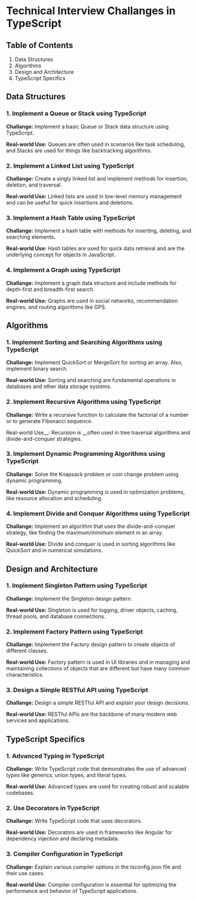 # Technical Interview Challanges in TypeScript

## Table of Contents

1. Data Structures
2. Algorithms
3. Design and Architecture
4. TypeScript Specifics


## Data Structures

### 1. Implement a Queue or Stack using TypeScript

__Challange:__ Implement a basic Queue or Stack data structure using TypeScript.

__Real-world Use:__ Queues are often used in scenarios like task scheduling, and Stacks are used for things like backtracking algorithms.

### 2. Implement a Linked List using TypeScript

__Challange:__ Create a singly linked list and implement methods for insertion, deletion, and traversal.

__Real-world Use:__ Linked lists are used in low-level memory management and can be useful for quick insertions and deletions.

### 3. Implement a Hash Table using TypeScript

__Challange:__ Implement a hash table with methods for inserting, deleting, and searching elements.

__Real-world Use:__ Hash tables are used for quick data retrieval and are the underlying concept for objects in JavaScript.

### 4. Implement a Graph using TypeScript

__Challange:__ Implement a graph data structure and include methods for depth-first and breadth-first search.

__Real-world Use:__ Graphs are used in social networks, recommendation engines, and routing algorithms like GPS.

## Algorithms

### 1. Implement Sorting and Searching Algorithms using TypeScript

__Challange:__ Implement QuickSort or MergeSort for sorting an array. Also, implement binary search.

__Real-world Use:__ Sorting and searching are fundamental operations in databases and other data storage systems.

### 2. Implement Recursive Algorithms using TypeScript


__Challange:__ Write a recursive function to calculate the factorial of a number or to generate Fibonacci sequence.

Real-world Use__: Recursion is __often used in tree traversal algorithms and divide-and-conquer strategies.

### 3. Implement Dynamic Programming Algorithms using TypeScript

__Challange:__ Solve the Knapsack problem or coin change problem using dynamic programming.

__Real-world Use:__ Dynamic programming is used in optimization problems, like resource allocation and scheduling.

### 4. Implement Divide and Conquer Algorithms using TypeScript

__Challange:__ Implement an algorithm that uses the divide-and-conquer strategy, like finding the maximum/minimum element in an array.

__Real-world Use:__ Divide and conquer is used in sorting algorithms like QuickSort and in numerical simulations.

## Design and Architecture

### 1. Implement Singleton Pattern using TypeScript

__Challange:__ Implement the Singleton design pattern.

__Real-world Use:__ Singleton is used for logging, driver objects, caching, thread pools, and database connections.

### 2. Implement Factory Pattern using TypeScript

__Challange:__ Implement the Factory design pattern to create objects of different classes.

__Real-world Use:__ Factory pattern is used in UI libraries and in managing and maintaining collections of objects that are different but have many common characteristics.

### 3. Design a Simple RESTful API using TypeScript

__Challange:__ Design a simple RESTful API and explain your design decisions.

__Real-world Use:__ RESTful APIs are the backbone of many modern web services and applications.

## TypeScript Specifics

### 1. Advanced Typing in TypeScript

__Challange:__ Write TypeScript code that demonstrates the use of advanced types like generics, union types, and literal types.

__Real-world Use:__ Advanced types are used for creating robust and scalable codebases.

### 2. Use Decorators in TypeScript

__Challange:__ Write TypeScript code that uses decorators.

__Real-world Use:__ Decorators are used in frameworks like Angular for dependency injection and declaring metadata.

### 3. Compiler Configuration in TypeScript

__Challange:__ Explain various compiler options in the tsconfig.json file and their use cases.

__Real-world Use:__ Compiler configuration is essential for optimizing the performance and behavior of TypeScript applications.

